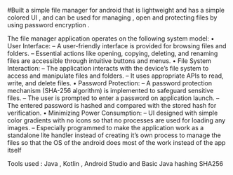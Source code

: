 #Built a simple file manager for android that is lightweight and has a simple colored UI , and can be used for managing , open and protecting files by using password encryption . 

The file manager application operates on the following system model:
• User Interface:
– A user-friendly interface is provided for browsing files and folders.
– Essential actions like opening, copying, deleting, and renaming files
are accessible through intuitive buttons and menus.
• File System Interaction:
– The application interacts with the device’s file system to access and
manipulate files and folders.
– It uses appropriate APIs to read, write, and delete files.
• Password Protection:
– A password protection mechanism (SHA-256 algorithm) is implemented to safeguard sensitive files.
– The user is prompted to enter a password on application launch.
– The entered password is hashed and compared with the stored hash
for verification.
• Minimizing Power Consumption:
– UI designed with simple color gradients with no icons so that no
processes are used for loading any images.
– Especially programmed to make the application work as a standalone
lite handler instead of creating it’s own process to manage the files
so that the OS of the android does most of the work instead of the
app itself

Tools used : Java , Kotlin , Android Studio and Basic Java hashing SHA256


